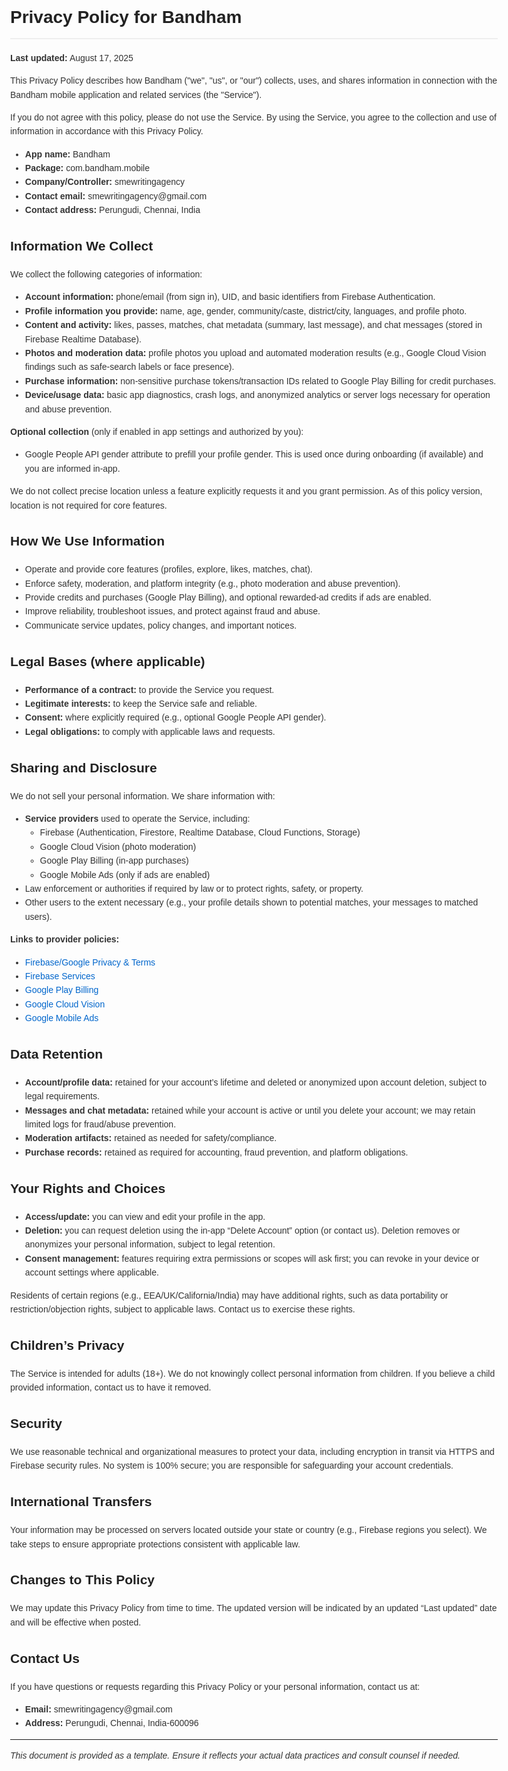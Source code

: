 <!DOCTYPE html>
<html lang="en">
<head>
  <meta charset="UTF-8">
  <meta name="viewport" content="width=device-width, initial-scale=1">
  <title>Privacy Policy - Bandham</title>
  <style>
    body {
      font-family: Arial, sans-serif;
      line-height: 1.6;
      margin: 40px;
      max-width: 900px;
      color: #333;
    }
    h1, h2, h3 {
      color: #222;
    }
    h1 {
      border-bottom: 2px solid #eee;
      padding-bottom: 10px;
    }
    a {
      color: #0066cc;
      text-decoration: none;
    }
    a:hover {
      text-decoration: underline;
    }
    code {
      background: #f4f4f4;
      padding: 2px 4px;
      border-radius: 4px;
    }
    blockquote {
      background: #f9f9f9;
      border-left: 4px solid #ccc;
      margin: 1em 0;
      padding: 0.5em 1em;
      color: #555;
    }
  </style>
</head>
<body>

<h1>Privacy Policy for Bandham</h1>
<p><strong>Last updated:</strong> August 17, 2025</p>

<p>This Privacy Policy describes how Bandham ("we", "us", or "our") collects, uses, and shares information in connection with the Bandham mobile application and related services (the "Service").</p>

<p>If you do not agree with this policy, please do not use the Service. By using the Service, you agree to the collection and use of information in accordance with this Privacy Policy.</p>



<ul>
  <li><strong>App name:</strong> Bandham</li>
  <li><strong>Package:</strong> com.bandham.mobile</li>
  <li><strong>Company/Controller:</strong> smewritingagency</li>
  <li><strong>Contact email:</strong> smewritingagency@gmail.com</li>
  <li><strong>Contact address:</strong> Perungudi, Chennai, India</li>
</ul>

<h2>Information We Collect</h2>
<p>We collect the following categories of information:</p>
<ul>
  <li><strong>Account information:</strong> phone/email (from sign in), UID, and basic identifiers from Firebase Authentication.</li>
  <li><strong>Profile information you provide:</strong> name, age, gender, community/caste, district/city, languages, and profile photo.</li>
  <li><strong>Content and activity:</strong> likes, passes, matches, chat metadata (summary, last message), and chat messages (stored in Firebase Realtime Database).</li>
  <li><strong>Photos and moderation data:</strong> profile photos you upload and automated moderation results (e.g., Google Cloud Vision findings such as safe-search labels or face presence).</li>
  <li><strong>Purchase information:</strong> non-sensitive purchase tokens/transaction IDs related to Google Play Billing for credit purchases.</li>
  <li><strong>Device/usage data:</strong> basic app diagnostics, crash logs, and anonymized analytics or server logs necessary for operation and abuse prevention.</li>
</ul>

<p><strong>Optional collection</strong> (only if enabled in app settings and authorized by you):</p>
<ul>
  <li>Google People API gender attribute to prefill your profile gender. This is used once during onboarding (if available) and you are informed in-app.</li>
</ul>

<p>We do not collect precise location unless a feature explicitly requests it and you grant permission. As of this policy version, location is not required for core features.</p>

<h2>How We Use Information</h2>
<ul>
  <li>Operate and provide core features (profiles, explore, likes, matches, chat).</li>
  <li>Enforce safety, moderation, and platform integrity (e.g., photo moderation and abuse prevention).</li>
  <li>Provide credits and purchases (Google Play Billing), and optional rewarded-ad credits if ads are enabled.</li>
  <li>Improve reliability, troubleshoot issues, and protect against fraud and abuse.</li>
  <li>Communicate service updates, policy changes, and important notices.</li>
</ul>

<h2>Legal Bases (where applicable)</h2>
<ul>
  <li><strong>Performance of a contract:</strong> to provide the Service you request.</li>
  <li><strong>Legitimate interests:</strong> to keep the Service safe and reliable.</li>
  <li><strong>Consent:</strong> where explicitly required (e.g., optional Google People API gender).</li>
  <li><strong>Legal obligations:</strong> to comply with applicable laws and requests.</li>
</ul>

<h2>Sharing and Disclosure</h2>
<p>We do not sell your personal information. We share information with:</p>
<ul>
  <li><strong>Service providers</strong> used to operate the Service, including:
    <ul>
      <li>Firebase (Authentication, Firestore, Realtime Database, Cloud Functions, Storage)</li>
      <li>Google Cloud Vision (photo moderation)</li>
      <li>Google Play Billing (in-app purchases)</li>
      <li>Google Mobile Ads (only if ads are enabled)</li>
    </ul>
  </li>
  <li>Law enforcement or authorities if required by law or to protect rights, safety, or property.</li>
  <li>Other users to the extent necessary (e.g., your profile details shown to potential matches, your messages to matched users).</li>
</ul>

<p><strong>Links to provider policies:</strong></p>
<ul>
  <li><a href="https://policies.google.com/" target="_blank">Firebase/Google Privacy & Terms</a></li>
  <li><a href="https://firebase.google.com/support/privacy" target="_blank">Firebase Services</a></li>
  <li><a href="https://support.google.com/googleplay/android-developer/answer/9858738" target="_blank">Google Play Billing</a></li>
  <li><a href="https://cloud.google.com/vision/docs/data-usage" target="_blank">Google Cloud Vision</a></li>
  <li><a href="https://policies.google.com/technologies/ads" target="_blank">Google Mobile Ads</a></li>
</ul>

<h2>Data Retention</h2>
<ul>
  <li><strong>Account/profile data:</strong> retained for your account’s lifetime and deleted or anonymized upon account deletion, subject to legal requirements.</li>
  <li><strong>Messages and chat metadata:</strong> retained while your account is active or until you delete your account; we may retain limited logs for fraud/abuse prevention.</li>
  <li><strong>Moderation artifacts:</strong> retained as needed for safety/compliance.</li>
  <li><strong>Purchase records:</strong> retained as required for accounting, fraud prevention, and platform obligations.</li>
</ul>

<h2>Your Rights and Choices</h2>
<ul>
  <li><strong>Access/update:</strong> you can view and edit your profile in the app.</li>
  <li><strong>Deletion:</strong> you can request deletion using the in-app “Delete Account” option (or contact us). Deletion removes or anonymizes your personal information, subject to legal retention.</li>
  <li><strong>Consent management:</strong> features requiring extra permissions or scopes will ask first; you can revoke in your device or account settings where applicable.</li>
</ul>

<p>Residents of certain regions (e.g., EEA/UK/California/India) may have additional rights, such as data portability or restriction/objection rights, subject to applicable laws. Contact us to exercise these rights.</p>

<h2>Children’s Privacy</h2>
<p>The Service is intended for adults (18+). We do not knowingly collect personal information from children. If you believe a child provided information, contact us to have it removed.</p>

<h2>Security</h2>
<p>We use reasonable technical and organizational measures to protect your data, including encryption in transit via HTTPS and Firebase security rules. No system is 100% secure; you are responsible for safeguarding your account credentials.</p>

<h2>International Transfers</h2>
<p>Your information may be processed on servers located outside your state or country (e.g., Firebase regions you select). We take steps to ensure appropriate protections consistent with applicable law.</p>

<h2>Changes to This Policy</h2>
<p>We may update this Privacy Policy from time to time. The updated version will be indicated by an updated “Last updated” date and will be effective when posted.</p>

<h2>Contact Us</h2>
<p>If you have questions or requests regarding this Privacy Policy or your personal information, contact us at:</p>
<ul>
  <li><strong>Email:</strong> smewritingagency@gmail.com</li>
  <li><strong>Address:</strong> Perungudi, Chennai, India-600096</li>
</ul>

<hr>
<p><em>This document is provided as a template. Ensure it reflects your actual data practices and consult counsel if needed.</em></p>

</body>
</html>
